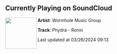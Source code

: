 ## Currently Playing on SoundCloud

[<img align="left" width="100" src="https://i1.sndcdn.com/artworks-7OOW4lchdo30IP7O-FXh2aA-t500x500.jpg">](https://soundcloud.com/wormhole-music-group/ronin-sc-master-rev-1644?in=phydrabass/sets/bloodshot-ep)

**Artist**: Wormhole Music Group 

**Track**: Phydra - Ronin

Last updated at 03/26/2024 09:13
